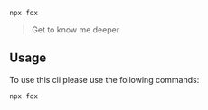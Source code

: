 `npx fox`

> Get to know me deeper

## Usage
To use this cli please use the following commands:
```sh
npx fox
```